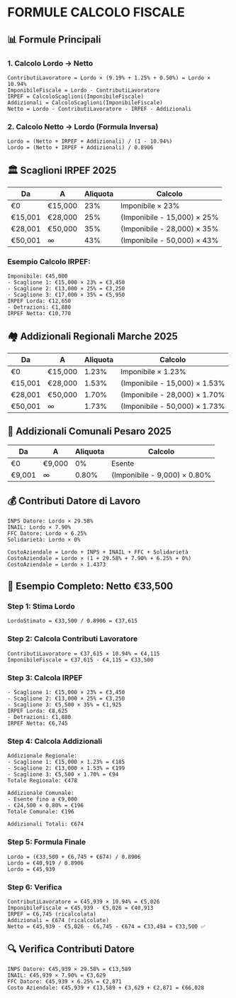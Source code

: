 # FORMULE CALCOLO FISCALE

## 📊 **Formule Principali**

### **1. Calcolo Lordo → Netto**
```
ContributiLavoratore = Lordo × (9.19% + 1.25% + 0.50%) = Lordo × 10.94%
ImponibileFiscale = Lordo - ContributiLavoratore
IRPEF = CalcoloScaglioni(ImponibileFiscale)
Addizionali = CalcoloScaglioni(ImponibileFiscale)
Netto = Lordo - ContributiLavoratore - IRPEF - Addizionali
```

### **2. Calcolo Netto → Lordo (Formula Inversa)**
```
Lordo = (Netto + IRPEF + Addizionali) / (1 - 10.94%)
Lordo = (Netto + IRPEF + Addizionali) / 0.8906
```

## 🏛️ **Scaglioni IRPEF 2025**

| Da | A | Aliquota | Calcolo |
|---|---|----------|---------|
| €0 | €15,000 | 23% | Imponibile × 23% |
| €15,001 | €28,000 | 25% | (Imponibile - 15,000) × 25% |
| €28,001 | €50,000 | 35% | (Imponibile - 28,000) × 35% |
| €50,001 | ∞ | 43% | (Imponibile - 50,000) × 43% |

### **Esempio Calcolo IRPEF:**
```
Imponibile: €45,000
- Scaglione 1: €15,000 × 23% = €3,450
- Scaglione 2: €13,000 × 25% = €3,250
- Scaglione 3: €17,000 × 35% = €5,950
IRPEF Lorda: €12,650
- Detrazioni: €1,880
IRPEF Netta: €10,770
```

## 🏘️ **Addizionali Regionali Marche 2025**

| Da | A | Aliquota | Calcolo |
|---|---|----------|---------|
| €0 | €15,000 | 1.23% | Imponibile × 1.23% |
| €15,001 | €28,000 | 1.53% | (Imponibile - 15,000) × 1.53% |
| €28,001 | €50,000 | 1.70% | (Imponibile - 28,000) × 1.70% |
| €50,001 | ∞ | 1.73% | (Imponibile - 50,000) × 1.73% |

## 🏢 **Addizionali Comunali Pesaro 2025**

| Da | A | Aliquota | Calcolo |
|---|---|----------|---------|
| €0 | €9,000 | 0% | Esente |
| €9,001 | ∞ | 0.80% | (Imponibile - 9,000) × 0.80% |

## 💰 **Contributi Datore di Lavoro**

```
INPS Datore: Lordo × 29.58%
INAIL: Lordo × 7.90%
FFC Datore: Lordo × 6.25%
Solidarietà: Lordo × 0%

CostoAziendale = Lordo + INPS + INAIL + FFC + Solidarietà
CostoAziendale = Lordo × (1 + 29.58% + 7.90% + 6.25% + 0%)
CostoAziendale = Lordo × 1.4373
```

## 🧮 **Esempio Completo: Netto €33,500**

### **Step 1: Stima Lordo**
```
LordoStimato = €33,500 / 0.8906 = €37,615
```

### **Step 2: Calcola Contributi Lavoratore**
```
ContributiLavoratore = €37,615 × 10.94% = €4,115
ImponibileFiscale = €37,615 - €4,115 = €33,500
```

### **Step 3: Calcola IRPEF**
```
- Scaglione 1: €15,000 × 23% = €3,450
- Scaglione 2: €13,000 × 25% = €3,250
- Scaglione 3: €5,500 × 35% = €1,925
IRPEF Lorda: €8,625
- Detrazioni: €1,880
IRPEF Netta: €6,745
```

### **Step 4: Calcola Addizionali**
```
Addizionale Regionale:
- Scaglione 1: €15,000 × 1.23% = €185
- Scaglione 2: €13,000 × 1.53% = €199
- Scaglione 3: €5,500 × 1.70% = €94
Totale Regionale: €478

Addizionale Comunale:
- Esente fino a €9,000
- €24,500 × 0.80% = €196
Totale Comunale: €196

Addizionali Totali: €674
```

### **Step 5: Formula Finale**
```
Lordo = (€33,500 + €6,745 + €674) / 0.8906
Lordo = €40,919 / 0.8906
Lordo = €45,939
```

### **Step 6: Verifica**
```
ContributiLavoratore = €45,939 × 10.94% = €5,026
ImponibileFiscale = €45,939 - €5,026 = €40,913
IRPEF = €6,745 (ricalcolata)
Addizionali = €674 (ricalcolate)
Netto = €45,939 - €5,026 - €6,745 - €674 = €33,494 ≈ €33,500 ✅
```

## 🔍 **Verifica Contributi Datore**
```
INPS Datore: €45,939 × 29.58% = €13,589
INAIL: €45,939 × 7.90% = €3,629
FFC Datore: €45,939 × 6.25% = €2,871
Costo Aziendale: €45,939 + €13,589 + €3,629 + €2,871 = €66,028
```









